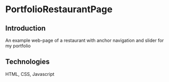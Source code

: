 # PortfolioRestaurantPage
## Introduction
An example web-page of a restaurant with anchor navigation and slider for my portfolio

## Technologies
HTML, CSS, Javascript

